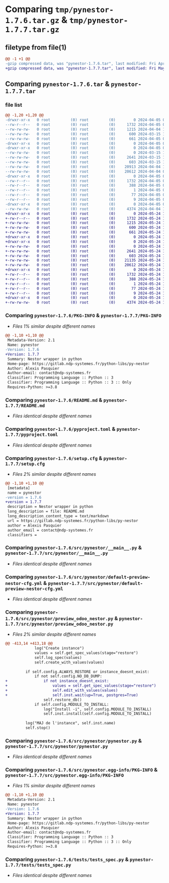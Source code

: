 # Comparing `tmp/pynestor-1.7.6.tar.gz` & `tmp/pynestor-1.7.7.tar.gz`

## filetype from file(1)

```diff
@@ -1 +1 @@
-gzip compressed data, was "pynestor-1.7.6.tar", last modified: Fri Apr  5 07:25:03 2024, max compression
+gzip compressed data, was "pynestor-1.7.7.tar", last modified: Fri May 24 15:48:43 2024, max compression
```

## Comparing `pynestor-1.7.6.tar` & `pynestor-1.7.7.tar`

### file list

```diff
@@ -1,20 +1,20 @@
-drwxr-xr-x   0 root         (0) root         (0)        0 2024-04-05 07:25:03.124643 pynestor-1.7.6/
--rw-r--r--   0 root         (0) root         (0)     1732 2024-04-05 07:25:03.124643 pynestor-1.7.6/PKG-INFO
--rw-rw-rw-   0 root         (0) root         (0)     1215 2024-04-04 11:40:06.000000 pynestor-1.7.6/README.md
--rw-rw-rw-   0 root         (0) root         (0)      600 2024-03-15 14:47:04.000000 pynestor-1.7.6/pyproject.toml
--rw-rw-rw-   0 root         (0) root         (0)      661 2024-04-05 07:25:03.124643 pynestor-1.7.6/setup.cfg
-drwxr-xr-x   0 root         (0) root         (0)        0 2024-04-05 07:25:03.120643 pynestor-1.7.6/src/
-drwxr-xr-x   0 root         (0) root         (0)        0 2024-04-05 07:25:03.120643 pynestor-1.7.6/src/pynestor/
--rw-rw-rw-   0 root         (0) root         (0)        0 2024-03-15 14:47:04.000000 pynestor-1.7.6/src/pynestor/__init__.py
--rw-rw-rw-   0 root         (0) root         (0)     2641 2024-03-15 14:47:04.000000 pynestor-1.7.6/src/pynestor/__main__.py
--rw-rw-rw-   0 root         (0) root         (0)      603 2024-03-15 14:47:04.000000 pynestor-1.7.6/src/pynestor/default-preview-nestor-cfg.yml
--rw-rw-rw-   0 root         (0) root         (0)    20913 2024-04-04 11:40:06.000000 pynestor-1.7.6/src/pynestor/preview_odoo_nestor.py
--rw-rw-rw-   0 root         (0) root         (0)    20612 2024-04-04 09:32:46.000000 pynestor-1.7.6/src/pynestor/pynestor.py
-drwxr-xr-x   0 root         (0) root         (0)        0 2024-04-05 07:25:03.124643 pynestor-1.7.6/src/pynestor.egg-info/
--rw-r--r--   0 root         (0) root         (0)     1732 2024-04-05 07:25:03.000000 pynestor-1.7.6/src/pynestor.egg-info/PKG-INFO
--rw-r--r--   0 root         (0) root         (0)      388 2024-04-05 07:25:03.000000 pynestor-1.7.6/src/pynestor.egg-info/SOURCES.txt
--rw-r--r--   0 root         (0) root         (0)        1 2024-04-05 07:25:03.000000 pynestor-1.7.6/src/pynestor.egg-info/dependency_links.txt
--rw-r--r--   0 root         (0) root         (0)       77 2024-04-05 07:25:03.000000 pynestor-1.7.6/src/pynestor.egg-info/requires.txt
--rw-r--r--   0 root         (0) root         (0)        9 2024-04-05 07:25:03.000000 pynestor-1.7.6/src/pynestor.egg-info/top_level.txt
-drwxr-xr-x   0 root         (0) root         (0)        0 2024-04-05 07:25:03.124643 pynestor-1.7.6/tests/
--rw-rw-rw-   0 root         (0) root         (0)     4374 2024-04-04 11:40:06.000000 pynestor-1.7.6/tests/tests_spec.py
+drwxr-xr-x   0 root         (0) root         (0)        0 2024-05-24 15:48:43.705384 pynestor-1.7.7/
+-rw-r--r--   0 root         (0) root         (0)     1732 2024-05-24 15:48:43.705384 pynestor-1.7.7/PKG-INFO
+-rw-rw-rw-   0 root         (0) root         (0)     1215 2024-05-24 15:31:39.000000 pynestor-1.7.7/README.md
+-rw-rw-rw-   0 root         (0) root         (0)      600 2024-05-24 15:31:39.000000 pynestor-1.7.7/pyproject.toml
+-rw-rw-rw-   0 root         (0) root         (0)      661 2024-05-24 15:48:43.705384 pynestor-1.7.7/setup.cfg
+drwxr-xr-x   0 root         (0) root         (0)        0 2024-05-24 15:48:43.705384 pynestor-1.7.7/src/
+drwxr-xr-x   0 root         (0) root         (0)        0 2024-05-24 15:48:43.705384 pynestor-1.7.7/src/pynestor/
+-rw-rw-rw-   0 root         (0) root         (0)        0 2024-05-24 15:48:30.000000 pynestor-1.7.7/src/pynestor/__init__.py
+-rw-rw-rw-   0 root         (0) root         (0)     2641 2024-05-24 15:31:39.000000 pynestor-1.7.7/src/pynestor/__main__.py
+-rw-rw-rw-   0 root         (0) root         (0)      603 2024-05-24 15:31:39.000000 pynestor-1.7.7/src/pynestor/default-preview-nestor-cfg.yml
+-rw-rw-rw-   0 root         (0) root         (0)    21135 2024-05-24 15:31:39.000000 pynestor-1.7.7/src/pynestor/preview_odoo_nestor.py
+-rw-rw-rw-   0 root         (0) root         (0)    20612 2024-05-24 15:31:39.000000 pynestor-1.7.7/src/pynestor/pynestor.py
+drwxr-xr-x   0 root         (0) root         (0)        0 2024-05-24 15:48:43.705384 pynestor-1.7.7/src/pynestor.egg-info/
+-rw-r--r--   0 root         (0) root         (0)     1732 2024-05-24 15:48:43.000000 pynestor-1.7.7/src/pynestor.egg-info/PKG-INFO
+-rw-r--r--   0 root         (0) root         (0)      388 2024-05-24 15:48:43.000000 pynestor-1.7.7/src/pynestor.egg-info/SOURCES.txt
+-rw-r--r--   0 root         (0) root         (0)        1 2024-05-24 15:48:43.000000 pynestor-1.7.7/src/pynestor.egg-info/dependency_links.txt
+-rw-r--r--   0 root         (0) root         (0)       77 2024-05-24 15:48:43.000000 pynestor-1.7.7/src/pynestor.egg-info/requires.txt
+-rw-r--r--   0 root         (0) root         (0)        9 2024-05-24 15:48:43.000000 pynestor-1.7.7/src/pynestor.egg-info/top_level.txt
+drwxr-xr-x   0 root         (0) root         (0)        0 2024-05-24 15:48:43.705384 pynestor-1.7.7/tests/
+-rw-rw-rw-   0 root         (0) root         (0)     4374 2024-05-24 15:31:39.000000 pynestor-1.7.7/tests/tests_spec.py
```

### Comparing `pynestor-1.7.6/PKG-INFO` & `pynestor-1.7.7/PKG-INFO`

 * *Files 1% similar despite different names*

```diff
@@ -1,10 +1,10 @@
 Metadata-Version: 2.1
 Name: pynestor
-Version: 1.7.6
+Version: 1.7.7
 Summary: Nestor wrapper in python
 Home-page: https://gitlab.ndp-systemes.fr/python-libs/py-nestor
 Author: Alexis Pasquier
 Author-email: contact@ndp-systemes.fr
 Classifier: Programming Language :: Python :: 3
 Classifier: Programming Language :: Python :: 3 :: Only
 Requires-Python: >=3.8
```

### Comparing `pynestor-1.7.6/README.md` & `pynestor-1.7.7/README.md`

 * *Files identical despite different names*

### Comparing `pynestor-1.7.6/pyproject.toml` & `pynestor-1.7.7/pyproject.toml`

 * *Files identical despite different names*

### Comparing `pynestor-1.7.6/setup.cfg` & `pynestor-1.7.7/setup.cfg`

 * *Files 2% similar despite different names*

```diff
@@ -1,10 +1,10 @@
 [metadata]
 name = pynestor
-version = 1.7.6
+version = 1.7.7
 description = Nestor wrapper in python
 long_description = file: README.md
 long_description_content_type = text/markdown
 url = https://gitlab.ndp-systemes.fr/python-libs/py-nestor
 author = Alexis Pasquier
 author_email = contact@ndp-systemes.fr
 classifiers =
```

### Comparing `pynestor-1.7.6/src/pynestor/__main__.py` & `pynestor-1.7.7/src/pynestor/__main__.py`

 * *Files identical despite different names*

### Comparing `pynestor-1.7.6/src/pynestor/default-preview-nestor-cfg.yml` & `pynestor-1.7.7/src/pynestor/default-preview-nestor-cfg.yml`

 * *Files identical despite different names*

### Comparing `pynestor-1.7.6/src/pynestor/preview_odoo_nestor.py` & `pynestor-1.7.7/src/pynestor/preview_odoo_nestor.py`

 * *Files 2% similar despite different names*

```diff
@@ -413,14 +413,18 @@
             log("Create instance")
             values = self.get_spec_values(stage="restore")
             self.log_spec(values)
             self.create_with_values(values)
 
         if self.config.ALWAYS_RESTORE or instance_doesnt_exist:
             if not self.config.NO_DB_DUMP:
+                if not instance_doesnt_exist:
+                    values = self.get_spec_values(stage="restore")
+                    self.edit_with_values(values)
+                    self.inst.wait(up=True, postgres=True)
                 self.restore_db()
             if self.config.MODULE_TO_INSTALL:
                 log("Install -i", self.config.MODULE_TO_INSTALL)
                 self.inst.install(self.config.MODULE_TO_INSTALL)
 
         log("MAJ de l'instance", self.inst.name)
         self.stop()
```

### Comparing `pynestor-1.7.6/src/pynestor/pynestor.py` & `pynestor-1.7.7/src/pynestor/pynestor.py`

 * *Files identical despite different names*

### Comparing `pynestor-1.7.6/src/pynestor.egg-info/PKG-INFO` & `pynestor-1.7.7/src/pynestor.egg-info/PKG-INFO`

 * *Files 1% similar despite different names*

```diff
@@ -1,10 +1,10 @@
 Metadata-Version: 2.1
 Name: pynestor
-Version: 1.7.6
+Version: 1.7.7
 Summary: Nestor wrapper in python
 Home-page: https://gitlab.ndp-systemes.fr/python-libs/py-nestor
 Author: Alexis Pasquier
 Author-email: contact@ndp-systemes.fr
 Classifier: Programming Language :: Python :: 3
 Classifier: Programming Language :: Python :: 3 :: Only
 Requires-Python: >=3.8
```

### Comparing `pynestor-1.7.6/tests/tests_spec.py` & `pynestor-1.7.7/tests/tests_spec.py`

 * *Files identical despite different names*

